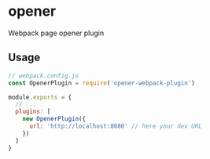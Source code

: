 # opener
Webpack page opener plugin

## Usage
```javascript
// webpack.config.js
const OpenerPlugin = require('opener-webpack-plugin')

module.exports = {
  // ...
  plugins: [
    new OpenerPlugin({
      url: 'http://localhost:8080' // here your dev URL
    })
  ]
}
      
```
